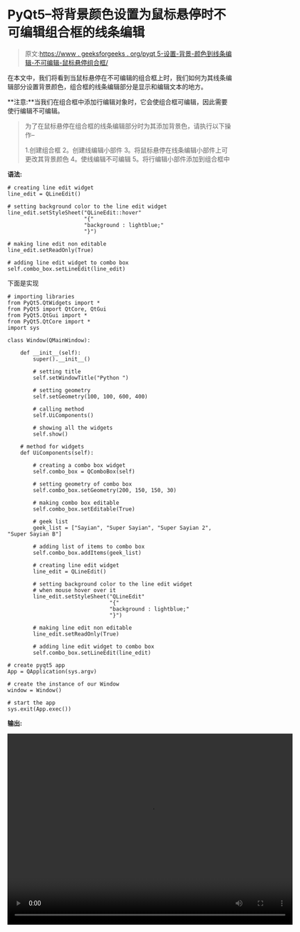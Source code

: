 # PyQt5–将背景颜色设置为鼠标悬停时不可编辑组合框的线条编辑

> 原文:[https://www . geeksforgeeks . org/pyqt 5-设置-背景-颜色到线条编辑-不可编辑-鼠标悬停组合框/](https://www.geeksforgeeks.org/pyqt5-set-background-color-to-lineedit-of-non-editable-combobox-on-mouse-hover/)

在本文中，我们将看到当鼠标悬停在不可编辑的组合框上时，我们如何为其线条编辑部分设置背景颜色，组合框的线条编辑部分是显示和编辑文本的地方。

**注意:**当我们在组合框中添加行编辑对象时，它会使组合框可编辑，因此需要使行编辑不可编辑。

> 为了在鼠标悬停在组合框的线条编辑部分时为其添加背景色，请执行以下操作–
> 
> 1.创建组合框
> 2。创建线编辑小部件
> 3。将鼠标悬停在线条编辑小部件上可更改其背景颜色
> 4。使线编辑不可编辑
> 5。将行编辑小部件添加到组合框中

**语法:**

```
# creating line edit widget
line_edit = QLineEdit()

# setting background color to the line edit widget
line_edit.setStyleSheet("QLineEdit::hover"
                        "{"
                        "background : lightblue;"
                        "}")

# making line edit non editable
line_edit.setReadOnly(True)

# adding line edit widget to combo box
self.combo_box.setLineEdit(line_edit)

```

下面是实现

```
# importing libraries
from PyQt5.QtWidgets import * 
from PyQt5 import QtCore, QtGui
from PyQt5.QtGui import * 
from PyQt5.QtCore import * 
import sys

class Window(QMainWindow):

    def __init__(self):
        super().__init__()

        # setting title
        self.setWindowTitle("Python ")

        # setting geometry
        self.setGeometry(100, 100, 600, 400)

        # calling method
        self.UiComponents()

        # showing all the widgets
        self.show()

    # method for widgets
    def UiComponents(self):

        # creating a combo box widget
        self.combo_box = QComboBox(self)

        # setting geometry of combo box
        self.combo_box.setGeometry(200, 150, 150, 30)

        # making combo box editable
        self.combo_box.setEditable(True)

        # geek list
        geek_list = ["Sayian", "Super Sayian", "Super Sayian 2", "Super Sayian B"]

        # adding list of items to combo box
        self.combo_box.addItems(geek_list)

        # creating line edit widget
        line_edit = QLineEdit()

        # setting background color to the line edit widget
        # when mouse hover over it
        line_edit.setStyleSheet("QLineEdit"
                                "{"
                                "background : lightblue;"
                                "}")

        # making line edit non editable
        line_edit.setReadOnly(True)

        # adding line edit widget to combo box
        self.combo_box.setLineEdit(line_edit)

# create pyqt5 app
App = QApplication(sys.argv)

# create the instance of our Window
window = Window()

# start the app
sys.exit(App.exec())
```

**输出:**

<video class="wp-video-shortcode" id="video-399709-1" width="640" height="428" preload="metadata" controls=""><source type="video/mp4" src="https://media.geeksforgeeks.org/wp-content/uploads/20200417234904/Python-17-04-2020-23_47_59.mp4?_=1">[https://media.geeksforgeeks.org/wp-content/uploads/20200417234904/Python-17-04-2020-23_47_59.mp4](https://media.geeksforgeeks.org/wp-content/uploads/20200417234904/Python-17-04-2020-23_47_59.mp4)</video>